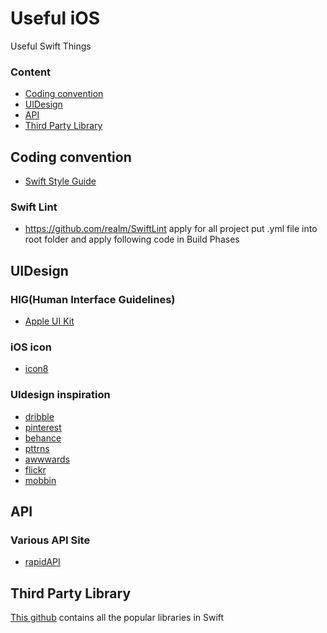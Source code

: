 # Useful iOS
Useful Swift Things

### Content
- [Coding convention](#Coding-convention)
- [UIDesign](#UIDesign)
- [API](#API)	
- [Third Party Library](#Third-Party-Library)



## Coding convention

- [Swift Style Guide](https://github.com/linkedin/swift-style-guide)

### Swift Lint
- https://github.com/realm/SwiftLint apply for all project
put .yml file into root folder and apply following code in Build Phases

## UIDesign

### HIG(Human Interface Guidelines)
- [Apple UI Kit](https://developer.apple.com/documentation/uikit)

### iOS icon 

- [icon8](https://icons8.com/)

### UIdesign inspiration

- [dribble](https://dribbble.com/)
- [pinterest](https://pinterest.com/)
- [behance](https://www.behance.net/)
- [pttrns](https://pttrns.com/)
- [awwwards](https://www.awwwards.com/)
- [flickr](http://www.flickr.com/)
- [mobbin](https://mobbin.design/)



## API

### Various API Site
- [rapidAPI](www.rapidapi.com)

## Third Party Library
[This github](https://github.com/vsouza/awesome-ios) contains all the popular libraries in Swift

